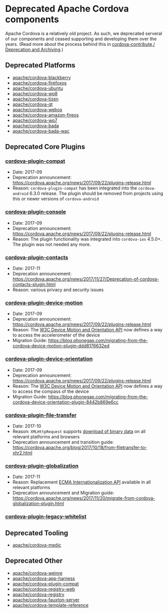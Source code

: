 # Deprecated Apache Cordova components

Apache Cordova is a relatively old project. As such, we deprecated serveral of our components and ceased supporting and developing them over the years. (Read more about the process behind this in [cordova-contribute / Deprecation and Archiving](https://github.com/apache/cordova-contribute/blob/master/deprecation.md).)

## Deprecated Platforms

- [apache/cordova-blackberry](https://github.com/apache/cordova-blackberry)
- [apache/cordova-firefoxos](https://github.com/apache/cordova-firefoxos)
- [apache/cordova-ubuntu](https://github.com/apache/cordova-ubuntu)
- [apache/cordova-wp8](https://github.com/apache/cordova-wp8)
- [apache/cordova-tizen](https://github.com/apache/cordova-tizen)
- [apache/cordova-qt](https://github.com/apache/cordova-qt)
- [apache/cordova-webos](https://github.com/apache/cordova-webos)
- [apache/cordova-amazon-fireos](https://github.com/apache/cordova-amazon-fireos)
- [apache/cordova-wp7](https://github.com/apache/cordova-wp7)
- [apache/cordova-bada](https://github.com/apache/cordova-bada)
- [apache/cordova-bada-wac](https://github.com/apache/cordova-bada-wac)

## Deprecated Core Plugins

### [cordova-plugin-compat](https://github.com/apache/cordova-plugin-compat)

- Date: 2017-09
- Deprecation announcement: https://cordova.apache.org/news/2017/09/22/plugins-release.html
- Reason: `cordova-plugin-compat` has been integrated into the `cordova-android` 6.3.0 release. The plugin should be removed from projects using this or newer versions of `cordova-android`

### [cordova-plugin-console](https://github.com/apache/cordova-plugin-console)

- Date: 2017-09
- Deprecation announcement: https://cordova.apache.org/news/2017/09/22/plugins-release.html
- Reason: The plugin functionality was integrated into `cordova-ios` 4.5.0+. The plugin was not needed any more.

### [cordova-plugin-contacts](https://github.com/apache/cordova-plugin-contacts)

- Date: 2017-11
- Deprecation announcement: https://cordova.apache.org/news/2017/11/27/Deprecation-of-cordova-contacts-plugin.html
- Reason: various privacy and security issues

### [cordova-plugin-device-motion](https://github.com/apache/cordova-plugin-device-motion)

- Date: 2017-09
- Deprecation announcement: https://cordova.apache.org/news/2017/09/22/plugins-release.html
- Reason: The [W3C Device Motion and Orientation API](https://www.w3.org/TR/2016/CR-orientation-event-20160818/#devicemotion) now defines a way to access the accelerometer of the device
- Migration Guide: https://blog.phonegap.com/migrating-from-the-cordova-device-motion-plugin-ddd8176632ed

### [cordova-plugin-device-orientation](https://github.com/apache/cordova-plugin-device-orientation)

- Date: 2017-09
- Deprecation announcement: https://cordova.apache.org/news/2017/09/22/plugins-release.html
- Reason: The [W3C Device Motion and Orientation API](https://www.w3.org/TR/2016/CR-orientation-event-20160818/#devicemotion) now defines a way to access the compass of the device
- Migration Guide: https://blog.phonegap.com/migrating-from-the-cordova-device-orientation-plugin-8442b869e6cc

### [cordova-plugin-file-transfer](https://github.com/apache/cordova-plugin-file-transfer)

- Date: 2017-10
- Reason: `XMLHttpRequest` supports [download of binary data](https://developer.mozilla.org/en-US/docs/Web/API/XMLHttpRequest/Sending_and_Receiving_Binary_Data) on all relevant platforms and browsers
- Deprecation announcement and transition guide: https://cordova.apache.org/blog/2017/10/18/from-filetransfer-to-xhr2.html

### [cordova-plugin-globalization](https://github.com/apache/cordova-plugin-globalization)

- Date: 2017-11
- Reason: Replacement [ECMA Internationalization API](https://www.ecma-international.org/ecma-402/1.0/) available in all relevant platforms
- Deprecation announcement and Migration guide: https://cordova.apache.org/news/2017/11/20/migrate-from-cordova-globalization-plugin.html

### [cordova-plugin-legacy-whitelist](https://github.com/apache/cordova-plugin-legacy-whitelist)

## Deprecated Tooling

- [apache/cordova-medic](https://github.com/apache/cordova-medic)

## Deprecated Other

- [apache/cordova-weinre](https://github.com/apache/cordova-weinre)
- [apache/cordova-app-harness](https://github.com/apache/cordova-app-harness)
- [apache/cordova-plugin-compat](https://github.com/apache/cordova-plugin-compat)
- [apache/cordova-registry-web](https://github.com/apache/cordova-registry-web)
- [apache/cordova-registry](https://github.com/apache/cordova-registry)
- [apache/cordova-fauxton-server](https://github.com/apache/cordova-fauxton-server)
- [apache/cordova-template-reference](https://github.com/apache/cordova-template-reference)
